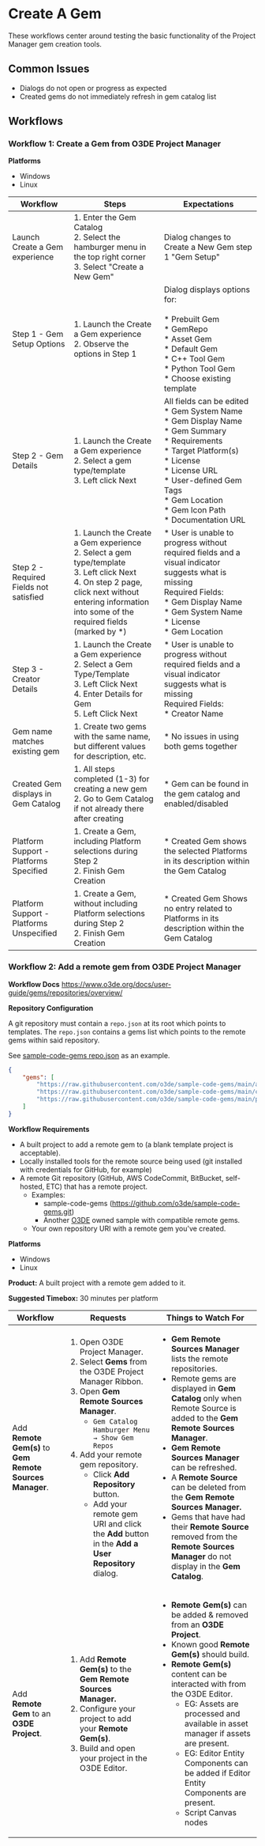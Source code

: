 # Create A Gem

These workflows center around testing the basic functionality of the Project Manager gem creation tools.

## Common Issues

*   Dialogs do not open or progress as expected
*   Created gems do not immediately refresh in gem catalog list

## Workflows

### Workflow 1: Create a Gem from O3DE Project Manager

**Platforms**
* Windows
* Linux

| Workflow                                 | Steps                                                                                                                                                                                                          | Expectations                                                                                                                                                                                                                                                                                                            |
|------------------------------------------|----------------------------------------------------------------------------------------------------------------------------------------------------------------------------------------------------------------|-------------------------------------------------------------------------------------------------------------------------------------------------------------------------------------------------------------------------------------------------------------------------------------------------------------------------|
| Launch Create a Gem experience           | 1.  Enter the Gem Catalog<br>2.  Select the hamburger menu in the top right corner<br>3.  Select "Create a New Gem"                                                                                            | Dialog changes to Create a New Gem step 1 "Gem Setup"                                                                                                                                                                                                                                                                   |
| Step 1 - Gem Setup Options               | 1.  Launch the Create a Gem experience<br>2.  Observe the options in Step 1                                                                                                                                    | Dialog displays options for:<br><br>*   Prebuilt Gem<br>*   GemRepo<br>*   Asset Gem<br>*   Default Gem<br>*   C++ Tool Gem<br>*   Python Tool Gem<br>*   Choose existing template                                                                                                                                      |
| Step 2 - Gem Details                     | 1.  Launch the Create a Gem experience<br>2.  Select a gem type/template<br>3.  Left click Next                                                                                                                | All fields can be edited<br>    *   Gem System Name<br>   *   Gem Display Name<br>    *   Gem Summary<br>    *   Requirements<br>    *   Target Platform(s)<br>   *   License<br>    *   License URL<br>    *   User-defined Gem Tags<br>    *   Gem Location<br>    *   Gem Icon Path<br>    *   Documentation URL<br> |
| Step 2 - Required Fields not satisfied   | 1.  Launch the Create a Gem experience<br>2.  Select a gem type/template<br>3.  Left click Next<br>4.  On step 2 page, click next without entering information into some of the required fields (marked by \*) | *   User is unable to progress without required fields and a visual indicator suggests what is missing<br>   Required Fields:<br>    *   Gem Display Name<br>    *   Gem System Name<br>    *   License<br>   *   Gem Location<br>                                                                                      |
| Step 3 - Creator Details                 | 1.  Launch the Create a Gem experience<br>2.  Select a Gem Type/Template<br>3.  Left Click Next<br>4.  Enter Details for Gem<br>5.  Left Click Next                                                            | *   User is unable to progress without required fields and a visual indicator suggests what is missing<br>   Required Fields:<br>    *   Creator Name<br>                                                                                                                                                               |
| Gem name matches existing gem            | 1.  Create two gems with the same name, but different values for description, etc.                                                                                                                             | *   No issues in using both gems together                                                                                                                                                                                                                                                                               |
| Created Gem displays in Gem Catalog      | 1.  All steps completed (1-3) for creating a new gem<br>2.  Go to Gem Catalog if not already there after creating                                                                                              | *   Gem can be found in the gem catalog and enabled/disabled                                                                                                                                                                                                                                                            |
| Platform Support - Platforms Specified   | 1.  Create a Gem, including Platform selections during Step 2<br>2.  Finish Gem Creation                                                                                                                       | * Created Gem shows the selected Platforms in its description within the Gem Catalog                                                                                                                                                                                                                                    |
| Platform Support - Platforms Unspecified | 1.  Create a Gem, without including Platform selections during Step 2<br>2.  Finish Gem Creation                                                                                                               | * Created Gem Shows no entry related to Platforms in its description within the Gem Catalog                                                                                                                                                                                                                             |


### Workflow 2: Add a remote gem from O3DE Project Manager

**Workflow Docs**
https://www.o3de.org/docs/user-guide/gems/repositories/overview/

**Repository Configuration**

A git repository must contain a `repo.json` at its root which points to templates. The `repo.json` contains a gems 
list which points to the remote gems within said repository.

See [sample-code-gems repo.json](https://github.com/o3de/sample-code-gems/blob/main/repo.json) as an example.

```json
{
    "gems": [
        "https://raw.githubusercontent.com/o3de/sample-code-gems/main/atom_gems/AtomTutorials",
        "https://raw.githubusercontent.com/o3de/sample-code-gems/main/cpp_gems/ShapeExample",
        "https://raw.githubusercontent.com/o3de/sample-code-gems/main/py_gems/PyShapeExample"
    ]
}
```

**Workflow Requirements**
* A built project to add a remote gem to (a blank template project is acceptable).
* Locally installed tools for the remote source being used (git installed with credentials for GitHub, for example)
* A remote Git repository (GitHub, AWS CodeCommit, BitBucket, self-hosted, ETC) that has a remote project.
  * Examples: 
    * sample-code-gems (https://github.com/o3de/sample-code-gems.git)
    * Another [O3DE](https://github.com/o3de) owned sample with compatible remote gems.
  * Your own repository URI with a remote gem you've created.

**Platforms**
* Windows
* Linux

**Product:** A built project with a remote gem added to it.

**Suggested Timebox:** 30 minutes per platform

| Workflow                                                 | Requests                                                                                                                                                                                                                                                                                                                                                                                                                | Things to Watch For                                                                                                                                                                                                                                                                                                                                                                                                                                                                        |
|----------------------------------------------------------|-------------------------------------------------------------------------------------------------------------------------------------------------------------------------------------------------------------------------------------------------------------------------------------------------------------------------------------------------------------------------------------------------------------------------|--------------------------------------------------------------------------------------------------------------------------------------------------------------------------------------------------------------------------------------------------------------------------------------------------------------------------------------------------------------------------------------------------------------------------------------------------------------------------------------------|
| Add **Remote Gem(s)** to **Gem Remote Sources Manager**. | <ol><li>Open O3DE Project Manager.</li><li>Select **Gems** from the O3DE Project Manager Ribbon.</li><li>Open **Gem Remote Sources Manager**. <ul><li>`Gem Catalog Hamburger Menu → Show Gem Repos`</li></ul></li><li>Add your remote gem repository.<ul><li>Click **Add Repository** button.</li><li>Add your remote gem URI and click the **Add** button in the **Add a User Repository** dialog.</li></ul></li></ol> | <ul><li>**Gem Remote Sources Manager** lists the remote repositories.</li><li>Remote gems are displayed in **Gem Catalog** only when Remote Source is added to the **Gem Remote Sources Manager**.</li><li>**Gem Remote Sources Manager** can be refreshed.</li><li>A **Remote Source** can be deleted from the **Gem Remote Sources Manager.**</li><li>Gems that have had their **Remote Source** removed from the **Remote Sources Manager** do not display in the **Gem Catalog**.</ul> |
| Add **Remote Gem** to an **O3DE Project**.               | <ol><li>Add **Remote Gem(s)** to the **Gem Remote Sources Manager.**</li><li>Configure your project to add your **Remote Gem(s)**.</li><li>Build and open your project in the O3DE Editor.</li></ol>                                                                                                                                                                                                                    | <ul><li>**Remote Gem(s)** can be added & removed from an **O3DE Project**.</li><li>Known good **Remote Gem(s)** should build.</li><li>**Remote Gem(s)** content can be interacted with from the O3DE Editor. <ul><li>EG: Assets are processed and available in asset manager if assets are present.</li><li>EG: Editor Entity Components can be added if Editor Entity Components are present.</li><li>Script Canvas nodes </li></ul></li></ul>                                            |
